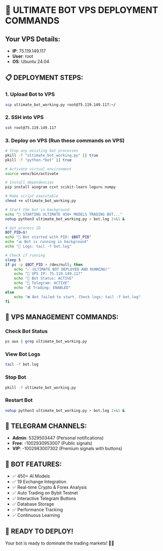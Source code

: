 # 🚀 ULTIMATE BOT VPS DEPLOYMENT COMMANDS

## Your VPS Details:
- **IP**: 75.119.149.117
- **User**: root
- **OS**: Ubuntu 24.04

## 📋 DEPLOYMENT STEPS:

### 1. Upload Bot to VPS
```bash
scp ultimate_bot_working.py root@75.119.149.117:~/
```

### 2. SSH into VPS
```bash
ssh root@75.119.149.117
```

### 3. Deploy on VPS (Run these commands on VPS)
```bash
# Stop any existing bot processes
pkill -f "ultimate_bot_working.py" || true
pkill -f "python.*bot" || true

# Activate virtual environment
source venv/bin/activate

# Install dependencies
pip install aiogram ccxt scikit-learn loguru numpy

# Make script executable
chmod +x ultimate_bot_working.py

# Start the bot in background
echo "🚀 STARTING ULTIMATE 450+ MODELS TRADING BOT..."
nohup python3 ultimate_bot_working.py > bot.log 2>&1 &

# Get process ID
BOT_PID=$!
echo "🤖 Bot started with PID: $BOT_PID"
echo "📊 Bot is running in background"
echo "📝 Logs: tail -f bot.log"

# Check if running
sleep 5
if ps -p $BOT_PID > /dev/null; then
    echo "✅ ULTIMATE BOT DEPLOYED AND RUNNING!"
    echo "🔗 VPS IP: 75.119.149.117"
    echo "🤖 Bot Status: ACTIVE"
    echo "📱 Telegram: ACTIVE"
    echo "💰 Trading: ENABLED"
else
    echo "❌ Bot failed to start. Check logs: tail -f bot.log"
fi
```

## 🔧 VPS MANAGEMENT COMMANDS:

### Check Bot Status
```bash
ps aux | grep ultimate_bot_working.py
```

### View Bot Logs
```bash
tail -f bot.log
```

### Stop Bot
```bash
pkill -f ultimate_bot_working.py
```

### Restart Bot
```bash
nohup python3 ultimate_bot_working.py > bot.log 2>&1 &
```

## 📱 TELEGRAM CHANNELS:
- **Admin**: 5329503447 (Personal notifications)
- **Free**: -1002930953007 (Public signals)
- **VIP**: -1002983007302 (Premium signals with buttons)

## 🤖 BOT FEATURES:
- ✅ 450+ AI Models
- ✅ 19 Exchange Integration
- ✅ Real-time Crypto & Forex Analysis
- ✅ Auto Trading on Bybit Testnet
- ✅ Interactive Telegram Buttons
- ✅ Database Storage
- ✅ Performance Tracking
- ✅ Continuous Learning

## 🚀 READY TO DEPLOY!
Your bot is ready to dominate the trading markets! 🚀🔥